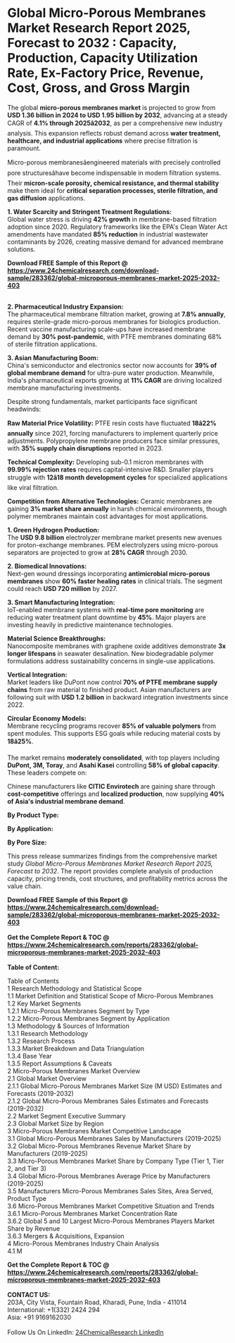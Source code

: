 <h1>Global Micro-Porous Membranes Market Research Report 2025, Forecast to 2032 : Capacity, Production, Capacity Utilization Rate, Ex-Factory Price, Revenue, Cost, Gross, and Gross Margin</h1><p>The global <strong>micro-porous membranes market</strong> is projected to grow from <strong>USD 1.36 billion in 2024 to USD 1.95 billion by 2032</strong>, advancing at a steady CAGR of <strong>4.1% through 2025â2032</strong>, as per a comprehensive new industry analysis. This expansion reflects robust demand across <strong>water treatment, healthcare, and industrial applications</strong> where precise filtration is paramount.</p><p>Micro-porous membranesâengineered materials with precisely controlled pore structuresâhave become indispensable in modern filtration systems. Their <strong>micron-scale porosity, chemical resistance, and thermal stability</strong> make them ideal for <strong>critical separation processes, sterile filtration, and gas diffusion</strong> applications.</p><p><strong>1. Water Scarcity and Stringent Treatment Regulations:</strong><br>
Global water stress is driving <strong>42% growth</strong> in membrane-based filtration adoption since 2020. Regulatory frameworks like the EPA's Clean Water Act amendments have mandated <strong>85% reduction</strong> in industrial wastewater contaminants by 2026, creating massive demand for advanced membrane solutions.</p><div><b>Download FREE Sample of this Report @ 
            <a href="https://www.24chemicalresearch.com/download-sample/283362/global-microporous-membranes-market-2025-2032-403">
            https://www.24chemicalresearch.com/download-sample/283362/global-microporous-membranes-market-2025-2032-403</a></b></div><br><p><strong>2. Pharmaceutical Industry Expansion:</strong><br>
The pharmaceutical membrane filtration market, growing at <strong>7.8% annually</strong>, requires sterile-grade micro-porous membranes for biologics production. Recent vaccine manufacturing scale-ups have increased membrane demand by <strong>30% post-pandemic</strong>, with PTFE membranes dominating 68% of sterile filtration applications.</p><p><strong>3. Asian Manufacturing Boom:</strong><br>
China's semiconductor and electronics sector now accounts for <strong>39% of global membrane demand</strong> for ultra-pure water production. Meanwhile, India's pharmaceutical exports growing at <strong>11% CAGR</strong> are driving localized membrane manufacturing investments.</p><p>Despite strong fundamentals, market participants face significant headwinds:</p><p><strong>Raw Material Price Volatility:</strong> PTFE resin costs have fluctuated <strong>18â22% annually</strong> since 2021, forcing manufacturers to implement quarterly price adjustments. Polypropylene membrane producers face similar pressures, with <strong>35% supply chain disruptions</strong> reported in 2023.</p><p><strong>Technical Complexity:</strong> Developing sub-0.1 micron membranes with <strong>99.99% rejection rates</strong> requires capital-intensive R&amp;D. Smaller players struggle with <strong>12â18 month development cycles</strong> for specialized applications like viral filtration.</p><p><strong>Competition from Alternative Technologies:</strong> Ceramic membranes are gaining <strong>3% market share annually</strong> in harsh chemical environments, though polymer membranes maintain cost advantages for most applications.</p><p><strong>1. Green Hydrogen Production:</strong><br>
The <strong>USD 9.8 billion</strong> electrolyzer membrane market presents new avenues for proton-exchange membranes. PEM electrolyzers using micro-porous separators are projected to grow at <strong>28% CAGR</strong> through 2030.</p><p><strong>2. Biomedical Innovations:</strong><br>
Next-gen wound dressings incorporating <strong>antimicrobial micro-porous membranes</strong> show <strong>60% faster healing rates</strong> in clinical trials. The segment could reach <strong>USD 720 million</strong> by 2027.</p><p><strong>3. Smart Manufacturing Integration:</strong><br>
IoT-enabled membrane systems with <strong>real-time pore monitoring</strong> are reducing water treatment plant downtime by <strong>45%</strong>. Major players are investing heavily in predictive maintenance technologies.</p><p><strong>Material Science Breakthroughs:</strong><br>
	Nanocomposite membranes with graphene oxide additives demonstrate <strong>3x longer lifespans</strong> in seawater desalination. New biodegradable polymer formulations address sustainability concerns in single-use applications.</p><p><strong>Vertical Integration:</strong><br>
	Market leaders like DuPont now control <strong>70% of PTFE membrane supply chains</strong> from raw material to finished product. Asian manufacturers are following suit with <strong>USD 1.2 billion</strong> in backward integration investments since 2022.</p><p><strong>Circular Economy Models:</strong><br>
	Membrane recycling programs recover <strong>85% of valuable polymers</strong> from spent modules. This supports ESG goals while reducing material costs by <strong>18â25%</strong>.</p><p>The market remains <strong>moderately consolidated</strong>, with top players including <strong>DuPont, 3M, Toray</strong>, and <strong>Asahi Kasei</strong> controlling <strong>58% of global capacity</strong>. These leaders compete on:</p><p>Chinese manufacturers like <strong>CITIC Envirotech</strong> are gaining share through <strong>cost-competitive</strong> offerings and <strong>localized production</strong>, now supplying <strong>40% of Asia's industrial membrane demand</strong>.</p><p><strong>By Product Type:</strong></p><p><strong>By Application:</strong></p><p><strong>By Pore Size:</strong></p><p>This press release summarizes findings from the comprehensive market study <em>Global Micro-Porous Membranes Market Research Report 2025, Forecast to 2032</em>. The report provides complete analysis of production capacity, pricing trends, cost structures, and profitability metrics across the value chain.</p><div><b>Download FREE Sample of this Report @ 
            <a href="https://www.24chemicalresearch.com/download-sample/283362/global-microporous-membranes-market-2025-2032-403">
            https://www.24chemicalresearch.com/download-sample/283362/global-microporous-membranes-market-2025-2032-403</a></b></div><br><div><b>Get the Complete Report & TOC @ 
            <a href="https://www.24chemicalresearch.com/reports/283362/global-microporous-membranes-market-2025-2032-403">
            https://www.24chemicalresearch.com/reports/283362/global-microporous-membranes-market-2025-2032-403</a></b></div><br>
            <b>Table of Content:</b><p>Table of Contents<br />
1 Research Methodology and Statistical Scope<br />
1.1 Market Definition and Statistical Scope of Micro-Porous Membranes<br />
1.2 Key Market Segments<br />
1.2.1 Micro-Porous Membranes Segment by Type<br />
1.2.2 Micro-Porous Membranes Segment by Application<br />
1.3 Methodology & Sources of Information<br />
1.3.1 Research Methodology<br />
1.3.2 Research Process<br />
1.3.3 Market Breakdown and Data Triangulation<br />
1.3.4 Base Year<br />
1.3.5 Report Assumptions & Caveats<br />
2 Micro-Porous Membranes Market Overview<br />
2.1 Global Market Overview<br />
2.1.1 Global Micro-Porous Membranes Market Size (M USD) Estimates and Forecasts (2019-2032)<br />
2.1.2 Global Micro-Porous Membranes Sales Estimates and Forecasts (2019-2032)<br />
2.2 Market Segment Executive Summary<br />
2.3 Global Market Size by Region<br />
3 Micro-Porous Membranes Market Competitive Landscape<br />
3.1 Global Micro-Porous Membranes Sales by Manufacturers (2019-2025)<br />
3.2 Global Micro-Porous Membranes Revenue Market Share by Manufacturers (2019-2025)<br />
3.3 Micro-Porous Membranes Market Share by Company Type (Tier 1, Tier 2, and Tier 3)<br />
3.4 Global Micro-Porous Membranes Average Price by Manufacturers (2019-2025)<br />
3.5 Manufacturers Micro-Porous Membranes Sales Sites, Area Served, Product Type<br />
3.6 Micro-Porous Membranes Market Competitive Situation and Trends<br />
3.6.1 Micro-Porous Membranes Market Concentration Rate<br />
3.6.2 Global 5 and 10 Largest Micro-Porous Membranes Players Market Share by Revenue<br />
3.6.3 Mergers & Acquisitions, Expansion<br />
4 Micro-Porous Membranes Industry Chain Analysis<br />
4.1 M</p><div><b>Get the Complete Report & TOC @ 
            <a href="https://www.24chemicalresearch.com/reports/283362/global-microporous-membranes-market-2025-2032-403">
            https://www.24chemicalresearch.com/reports/283362/global-microporous-membranes-market-2025-2032-403</a></b></div><br><b>CONTACT US:</b><br>
            203A, City Vista, Fountain Road, Kharadi, Pune, India - 411014<br>
            International: +1(332) 2424 294<br>
            Asia: +91 9169162030 <br><br>
            Follow Us On LinkedIn: <a href="https://www.linkedin.com/company/24chemicalresearch/">24ChemicalResearch LinkedIn</a>